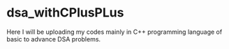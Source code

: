 # dsa_withCPlusPLus
Here I will be uploading my codes mainly in C++ programming language of basic to advance DSA problems.
